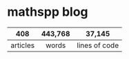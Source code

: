 # mathspp blog

<table class="stats-table">
    <thead>
        <tr>
            <th style="text-align: center;">408</th>
            <th style="text-align: center;">443,768</th>
            <th style="text-align: center;">37,145</th>
        </tr>
    </thead>
    <tbody>
        <tr>
            <td style="text-align: center;">articles</td>
            <td style="text-align: center;">words</td>
            <td style="text-align: center;">lines of code</td>
        </tr>
    </tbody>
</table>